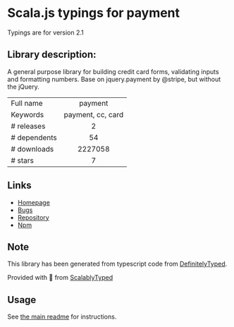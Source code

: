 
# Scala.js typings for payment

Typings are for version 2.1

## Library description:
A general purpose library for building credit card forms, validating inputs and formatting numbers. Base on jquery.payment by @stripe, but without the jQuery.

|                    |                 |
| ------------------ | :-------------: |
| Full name          | payment |
| Keywords           | payment, cc, card |
| # releases         | 2 |
| # dependents       | 54 |
| # downloads        | 2227058 |
| # stars            | 7 |

## Links
- [Homepage](https://github.com/jessepollak/payment#readme)
- [Bugs](https://github.com/jessepollak/payment/issues)
- [Repository](https://github.com/jessepollak/payment)
- [Npm](https://www.npmjs.com/package/payment)
    


## Note
This library has been generated from typescript code from [DefinitelyTyped](https://definitelytyped.org).

Provided with :purple_heart: from [ScalablyTyped](https://github.com/oyvindberg/ScalablyTyped)

## Usage
See [the main readme](../../readme.md) for instructions.


